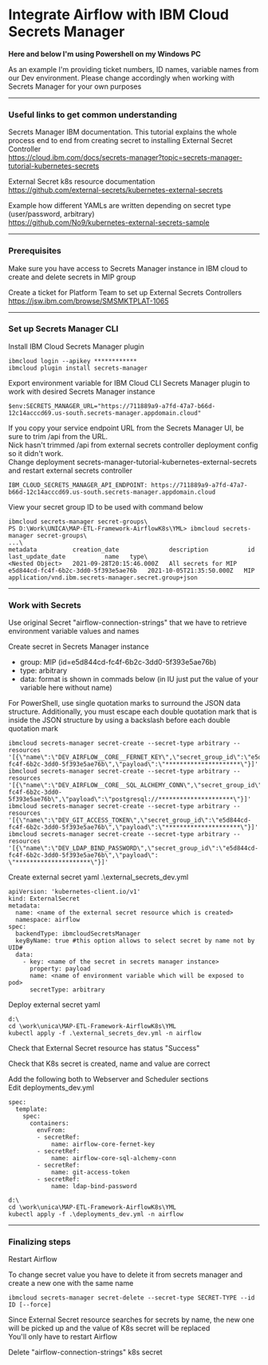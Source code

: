 # Integrate Airflow with IBM Cloud Secrets Manager

**Here and below I'm using Powershell on my Windows PC**

As an example I'm providing ticket numbers, ID names, variable names from our Dev environment. Please change accordingly when working with Secrets Manager for your own purposes

---
### Useful links to get common understanding

Secrets Manager IBM documentation. This tutorial explains the whole process end to end from creating secret to installing External Secret Controller\
https://cloud.ibm.com/docs/secrets-manager?topic=secrets-manager-tutorial-kubernetes-secrets

External Secret k8s resource documentation\
https://github.com/external-secrets/kubernetes-external-secrets

Example how different YAMLs are written depending on secret type (user/password, arbitrary)\
https://github.com/No9/kubernetes-external-secrets-sample

---
### Prerequisites

Make sure you have access to Secrets Manager instance in IBM cloud to create and delete secrets in MIP group

Create a ticket for Platform Team to set up External Secrets Controllers\
https://jsw.ibm.com/browse/SMSMKTPLAT-1065

---
### Set up Secrets Manager CLI

Install IBM Cloud Secrets Manager plugin
```
ibmcloud login --apikey ************
ibmcloud plugin install secrets-manager
```

Export environment variable for IBM Cloud CLI Secrets Manager plugin to work with desired Secrets Manager instance
```
$env:SECRETS_MANAGER_URL="https://711889a9-a7fd-47a7-b66d-12c14acccd69.us-south.secrets-manager.appdomain.cloud"
```

If you copy your service endpoint URL from the Secrets Manager UI, be sure to trim /api from the URL.\
Nick hasn't trimmed /api from external secrets controller deployment config so it didn't work.\
Change deployment secrets-manager-tutorial-kubernetes-external-secrets and restart external secrets controller
```
IBM_CLOUD_SECRETS_MANAGER_API_ENDPOINT: https://711889a9-a7fd-47a7-b66d-12c14acccd69.us-south.secrets-manager.appdomain.cloud
```

View your secret group ID to be used with command below
```
ibmcloud secrets-manager secret-groups\
PS D:\Work\UNICA\MAP-ETL-Framework-AirflowK8s\YML> ibmcloud secrets-manager secret-groups\
...\
metadata          creation_date              description           id                                     last_update_date           name   type\
<Nested Object>   2021-09-28T20:15:46.000Z   All secrets for MIP   e5d844cd-fc4f-6b2c-3dd0-5f393e5ae76b   2021-10-05T21:35:50.000Z   MIP    application/vnd.ibm.secrets-manager.secret.group+json
```

---
### Work with Secrets

Use original Secret "airflow-connection-strings" that we have to retrieve environment variable values and names

Create secret in Secrets Manager instance
  - group: MIP (id=e5d844cd-fc4f-6b2c-3dd0-5f393e5ae76b)
  - type: arbitrary
  - data: format is shown in commads below (in IU just put the value of your variable here without name)
  
For PowerShell, use single quotation marks to surround the JSON data structure. Additionally, you must escape each double quotation mark that is inside the JSON structure by using a backslash before each double quotation mark

```
ibmcloud secrets-manager secret-create --secret-type arbitrary --resources '[{\"name\":\"DEV_AIRFLOW__CORE__FERNET_KEY\",\"secret_group_id\":\"e5d844cd-fc4f-6b2c-3dd0-5f393e5ae76b\",\"payload\":\"*********************\"}]'
ibmcloud secrets-manager secret-create --secret-type arbitrary --resources '[{\"name\":\"DEV_AIRFLOW__CORE__SQL_ALCHEMY_CONN\",\"secret_group_id\":\"e5d844cd-fc4f-6b2c-3dd0-5f393e5ae76b\",\"payload\":\"postgresql://*********************\"}]'
ibmcloud secrets-manager secret-create --secret-type arbitrary --resources '[{\"name\":\"DEV_GIT_ACCESS_TOKEN\",\"secret_group_id\":\"e5d844cd-fc4f-6b2c-3dd0-5f393e5ae76b\",\"payload\":\"*********************\"}]'
ibmcloud secrets-manager secret-create --secret-type arbitrary --resources '[{\"name\":\"DEV_LDAP_BIND_PASSWORD\",\"secret_group_id\":\"e5d844cd-fc4f-6b2c-3dd0-5f393e5ae76b\",\"payload\": \"*********************\"}]'
```

Create external secret yaml .\external_secrets_dev.yml
```
apiVersion: 'kubernetes-client.io/v1'
kind: ExternalSecret
metadata:
  name: <name of the external secret resource which is created>
  namespace: airflow
spec:
  backendType: ibmcloudSecretsManager
  keyByName: true #this option allows to select secret by name not by UID#
  data:
    - key: <name of the secret in secrets manager instance>
      property: payload
      name: <name of environment variable which will be exposed to pod>
      secretType: arbitrary
```

Deploy external secret yaml
```
d:\
cd \work\unica\MAP-ETL-Framework-AirflowK8s\YML
kubectl apply -f .\external_secrets_dev.yml -n airflow
```

Check that External Secret resource has status "Success"

Check that K8s secret is created, name and value are correct

Add the following both to Webserver and Scheduler sections\
Edit deployments_dev.yml
```
spec:
  template:
    spec:
      containers:
        envFrom:
        - secretRef:
            name: airflow-core-fernet-key
        - secretRef:
            name: airflow-core-sql-alchemy-conn
        - secretRef:
            name: git-access-token
        - secretRef:
            name: ldap-bind-password
```
```
d:\
cd \work\unica\MAP-ETL-Framework-AirflowK8s\YML
kubectl apply -f .\deployments_dev.yml -n airflow
```

---
### Finalizing steps

Restart Airflow

To change secret value you have to delete it from secrets manager and create a new one with the same name
```
ibmcloud secrets-manager secret-delete --secret-type SECRET-TYPE --id ID [--force]
```
Since External Secret resource searches for secrets by name, the new one will be picked up and the value of K8s secret will be replaced\
You'll only have to restart Airflow

Delete "airflow-connection-strings" k8s secret